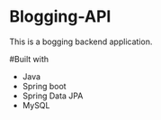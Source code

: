 # Blogging-API
This is a bogging backend application.

#Built with
- Java
- Spring boot
- Spring Data JPA
- MySQL
